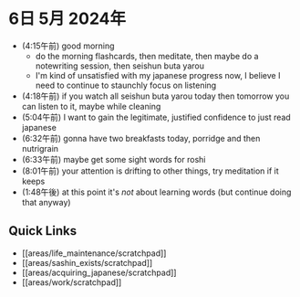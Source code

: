 # 6日 5月 2024年
- (4:15午前) good morning
  - do the morning flashcards, then meditate, then maybe do a notewriting session, then seishun buta yarou
  - I'm kind of unsatisfied with my japanese progress now, I believe I need to continue to staunchly focus on listening
- (4:18午前) if you watch all seishun buta yarou today then tomorrow you can listen to it, maybe while cleaning
- (5:04午前) I want to gain the legitimate, justified confidence to just read japanese
- (6:32午前) gonna have two breakfasts today, porridge and then nutrigrain
- (6:33午前) maybe get some sight words for roshi
- (8:01午前) your attention is drifting to other things, try meditation if it keeps
- (1:48午後) at this point it's *not* about learning words (but continue doing that anyway)




 



## Quick Links
- [[areas/life_maintenance/scratchpad]]
- [[areas/sashin_exists/scratchpad]]
- [[areas/acquiring_japanese/scratchpad]]
- [[areas/work/scratchpad]]
